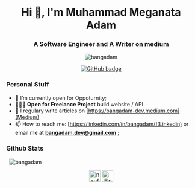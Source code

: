 <h1 align="center">Hi 👋, I'm Muhammad Meganata Adam</h1>
<h3 align="center">A Software Engineer and A Writer on medium</h3>

<p align="center"> <img src="https://komarev.com/ghpvc/?username=bangadam" alt="bangadam" /> </p>

<p align="center">
  <a href="https://github.com/bangadam?tab=followers">
    <img src="https://img.shields.io/github/followers/bangadam?label=Followers&logo=GitHub&style=for-the-badge" alt="GitHub badge" />
  </a>
</p>

### Personal Stuff
- 🔭 I’m currently open for Oppoturnity;
- 👨🏼‍💻 **Open for Freelance Project** build website / API
- 📝 I regulary write articles on [https://bangadam-dev.medium.com](Medium)
- 📫 How to reach me: [https://linkedin.com/in/bangadam/](Linkedin) or email me at **bangadam.dev@gmail.com**  ;


### Github Stats

<p>&nbsp;
    <img align="center" src="https://github-readme-stats.vercel.app/api?username=bangadam&show_icons=true" alt="bangadam" />
</p>

<p align="center">
    <a href="https://linkedin.com/in/bangadam" target="blank"><img align="center" src="https://cdn.jsdelivr.net/npm/simple-icons@3.0.1/icons/linkedin.svg" alt="naufaldi" height="30" width="30" /></a>
    <a href="https://medium.com/@bangadam-dev" target="blank"><img align="center" src="https://cdn.jsdelivr.net/npm/simple-icons@3.0.1/icons/medium.svg" alt="@pbteja1998" height="30" width="30" /></a>    
</p>
